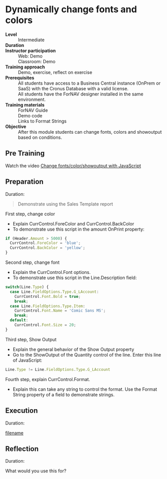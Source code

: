 # Dynamically change fonts and colors 
<dl>
  <dt><b>Level</b></dt>
  <dd>Intermediate</dd>
  <dt><b>Duration</b></dt>
  <dd></dd>
  <dt><b>Instructor participation</b></dt>
  <dd>Web: Demo<br>Classroom: Demo</dd>
  <dt><b>Training approach</b></dt>
  <dd>Demo, exercise, reflect on exercise</dd>
  <dt><b>Prerequisites</b></dt>
  <dd>All students have access to a Business Central instance (OnPrem or SaaS) with the Cronus Database with a valid license. <br> All students have the ForNAV designer installed in the same environment.</dd>
  <dt><b>Training materials</b></dt>
  <dd>ForNAV Guide<br>Demo code<br>Links to Format Strings</dd>
  <dt><b>Objective</b></dt>
  <dd>After this module students can change fonts, colors and showoutput based on conditions.</dd>
</dl>

## Pre Training
Watch the video [Change fonts/color/showoutput with JavaScript](https://www.youtube.com/watch?v=T-GY6ObU82c&list=PLtpjnuA-F0c_XQ-y7kGZKAWCXeop7F7Wa&index=3&t=0s)

## Preparation
Duration:

> Demonstrate using the Sales Template report

First step, change color
* Explain CurrControl.ForeColor and CurrControl.BackColor
* To demonstrate use this script in the amount OnPrint property:

```javascript
if (Header.Amount > 5000) {
  CurrControl.ForeColor = 'blue';
  CurrControl.BackColor = 'yellow';
}
```
Second step, change font
* Explain the CurrControl.Font options.
* To demonstrate use this script in the Line.Description field:

```javascript
switch(Line.Type) {
  case Line.FieldOptions.Type.G_LAccount:
    CurrControl.Font.Bold = true;
    break;
  case Line.FieldOptions.Type.Item:
    CurrControl.Font.Name = 'Comic Sans MS';
    break;
  default:
    CurrControl.Font.Size = 20;
}
```

Third step, Show Output
* Explain the general behavior of the Show Output property
* Go to the ShowOutput of the Quantity control of the line. Enter this line of JavaScript:

```javascript
Line.Type != Line.FieldOptions.Type.G_LAccount
```
Fourth step, explain CurrControl.Format.
* Explain this can take any string to control the format. Use the Format String property of a field to demonstrate strings.

## Execution
Duration:

[filename](../../Exercises/DynamicChangeFonts.Exercise.md ':include')

## Reflection
Duration:

What would you use this for?
